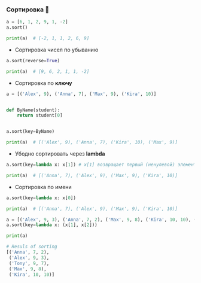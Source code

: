 ### Сортировка :monkey:

```python
a = [6, 1, 2, 9, 1, -2]
a.sort()

print(a)  # [-2, 1, 1, 2, 6, 9]
```
* Сортировка чисел по убыванию

```python
a.sort(reverse=True)

print(a)  # [9, 6, 2, 1, 1, -2]
```

* Сортировка по __ключу__

```python
a = [('Alex', 9), ('Anna', 7), ('Max', 9), ('Kira', 10)]


def ByName(student):
    return student[0]


a.sort(key=ByName)

print(a)  # [('Alex', 9), ('Anna', 7), ('Kira', 10), ('Max', 9)]
```

* Убодно сортировать через __lambda__ 
```python
a.sort(key=lambda x: x[1]) # x[1] возвращает первый (ненулевой) элемент из списка

print(a)  # [('Anna', 7), ('Alex', 9), ('Max', 9), ('Kira', 10)]
```

* Сортировка по имени
```python
a.sort(key=lambda x: x[0])

print(a)  # [('Anna', 7), ('Alex', 9), ('Max', 9), ('Kira', 10)]
```

```python
a = [('Alex', 9, 3), ('Anna', 7, 2), ('Max', 9, 8), ('Kira', 10, 10), ('Tony', 9, 7)]
a.sort(key=lambda x: (x[1], x[2]))

print(a)

# Resuls of sorting
[('Anna', 7, 2),
 ('Alex', 9, 3),
 ('Tony', 9, 7),
 ('Max', 9, 8),
 ('Kira', 10, 10)]
```
